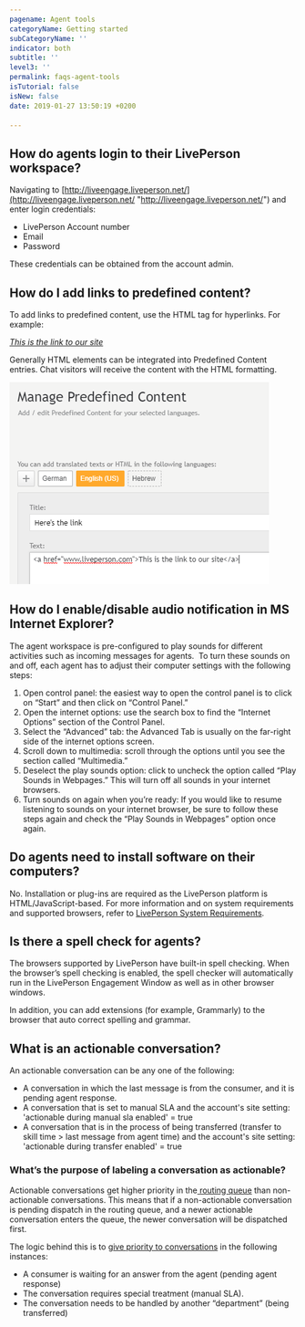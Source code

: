 ```yaml
---
pagename: Agent tools
categoryName: Getting started
subCategoryName: ''
indicator: both
subtitle: ''
level3: ''
permalink: faqs-agent-tools
isTutorial: false
isNew: false
date: 2019-01-27 13:50:19 +0200

---
```

## How do agents login to their LivePerson workspace?

Navigating to [http://liveengage.liveperson.net/](http://liveengage.liveperson.net/ "http://liveengage.liveperson.net/") and enter login credentials:

* LivePerson Account number
* Email
* Password

These credentials can be obtained from the account admin.

## How do I add links to predefined content?

To add links to predefined content, use the HTML tag for hyperlinks. For example:

_<a href="www.liveperson.com">This is the link to our site</a>_

Generally HTML elements can be integrated into Predefined Content entries. Chat visitors will receive the content with the HTML formatting.

![](/img/faqs-reporting-data.png)

## How do I enable/disable audio notification in MS Internet Explorer?

The agent workspace is pre-configured to play sounds for different activities such as incoming messages for agents.  To turn these sounds on and off, each agent has to adjust their computer settings with the following steps:

1. Open control panel: the easiest way to open the control panel is to click on “Start” and then click on “Control Panel.”
2. Open the internet options: use the search box to find the “Internet Options” section of the Control Panel.
3. Select the “Advanced” tab: the Advanced Tab is usually on the far-right side of the internet options screen.
4. Scroll down to multimedia: scroll through the options until you see the section called “Multimedia.”
5. Deselect the play sounds option: click to uncheck the option called “Play Sounds in Webpages.” This will turn off all sounds in your internet browsers.
6. Turn sounds on again when you’re ready: If you would like to resume listening to sounds on your internet browser, be sure to follow these steps again and check the “Play Sounds in Webpages” option once again.

## Do agents need to install software on their computers?

No. Installation or plug-ins are required as the LivePerson platform is HTML/JavaScript-based. For more information and on system requirements and supported browsers, refer to [LivePerson System Requirements]().

## Is there a spell check for agents?

The browsers supported by LivePerson have built-in spell checking. When the browser’s spell checking is enabled, the spell checker will automatically run in the LivePerson Engagement Window as well as in other browser windows.

In addition, you can add extensions (for example, Grammarly) to the browser that auto correct spelling and grammar.

## What is an actionable conversation?

An actionable conversation can be any one of the following:

* A conversation in which the last message is from the consumer, and it is pending agent response.
* A conversation that is set to manual SLA and the account's site setting: 'actionable during manual sla enabled' = true
* A conversation that is in the process of being transferred (transfer to skill time > last message from agent time) and the account's site setting: 'actionable during transfer enabled' = true

### What’s the purpose of labeling a conversation as actionable?

Actionable conversations get higher priority in the[ routing queue]() than non-actionable conversations. This means that if a non-actionable conversation is pending dispatch in the routing queue, and a newer actionable conversation enters the queue, the newer conversation will be dispatched first.

The logic behind this is to [give priority to conversations]() in the following instances:

* A consumer is waiting for an answer from the agent (pending agent response)
* The conversation requires special treatment (manual SLA).
* The conversation needs to be handled by another “department” (being transferred)